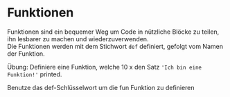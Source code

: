 # Funktionen

Funktionen sind ein bequemer Weg um Code in nützliche Blöcke zu teilen, ihn lesbarer zu machen und
wiederzuverwenden.  
Die Funktionen werden mit dem Stichwort `def` definiert, gefolgt vom Namen der Funktion.

Übung: Definiere eine Funktion, welche 10 x den Satz `'Ich bin eine Funktion!'` printed.

<div class='hint'>
    Benutze das def-Schlüsselwort um die fun Funktion zu definieren
</div>

